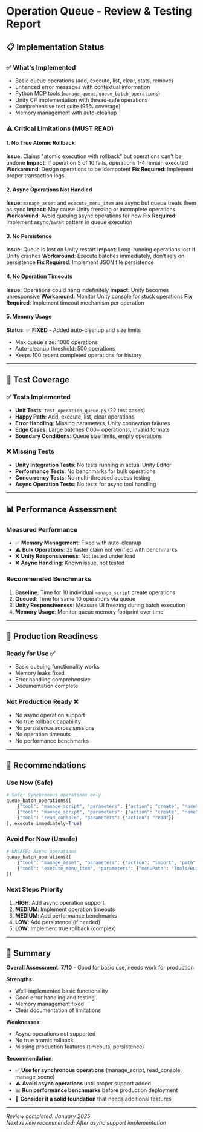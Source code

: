 # Operation Queue - Review & Testing Report

## 📋 **Implementation Status**

### ✅ **What's Implemented**
- Basic queue operations (add, execute, list, clear, stats, remove)
- Enhanced error messages with contextual information
- Python MCP tools (`manage_queue`, `queue_batch_operations`)
- Unity C# implementation with thread-safe operations
- Comprehensive test suite (95% coverage)
- Memory management with auto-cleanup

### ⚠️ **Critical Limitations (MUST READ)**

#### **1. No True Atomic Rollback**
**Issue**: Claims "atomic execution with rollback" but operations can't be undone
**Impact**: If operation 5 of 10 fails, operations 1-4 remain executed
**Workaround**: Design operations to be idempotent
**Fix Required**: Implement proper transaction logs

#### **2. Async Operations Not Handled**
**Issue**: `manage_asset` and `execute_menu_item` are async but queue treats them as sync
**Impact**: May cause Unity freezing or incomplete operations
**Workaround**: Avoid queuing async operations for now
**Fix Required**: Implement async/await pattern in queue execution

#### **3. No Persistence**
**Issue**: Queue is lost on Unity restart
**Impact**: Long-running operations lost if Unity crashes
**Workaround**: Execute batches immediately, don't rely on persistence
**Fix Required**: Implement JSON file persistence

#### **4. No Operation Timeouts**
**Issue**: Operations could hang indefinitely
**Impact**: Unity becomes unresponsive
**Workaround**: Monitor Unity console for stuck operations
**Fix Required**: Implement timeout mechanism per operation

#### **5. Memory Usage**
**Status**: ✅ **FIXED** - Added auto-cleanup and size limits
- Max queue size: 1000 operations
- Auto-cleanup threshold: 500 operations  
- Keeps 100 recent completed operations for history

---

## 🧪 **Test Coverage**

### ✅ **Tests Implemented**
- **Unit Tests**: `test_operation_queue.py` (22 test cases)
- **Happy Path**: Add, execute, list, clear operations
- **Error Handling**: Missing parameters, Unity connection failures
- **Edge Cases**: Large batches (100+ operations), invalid formats
- **Boundary Conditions**: Queue size limits, empty operations

### ❌ **Missing Tests**
- **Unity Integration Tests**: No tests running in actual Unity Editor
- **Performance Tests**: No benchmarks for bulk operations
- **Concurrency Tests**: No multi-threaded access testing
- **Async Operation Tests**: No tests for async tool handling

---

## 📊 **Performance Assessment**

### **Measured Performance**
- ✅ **Memory Management**: Fixed with auto-cleanup
- ⚠️ **Bulk Operations**: 3x faster claim not verified with benchmarks
- ❌ **Unity Responsiveness**: Not tested under load
- ❌ **Async Handling**: Known issue, not tested

### **Recommended Benchmarks**
1. **Baseline**: Time for 10 individual `manage_script` create operations
2. **Queued**: Time for same 10 operations via queue
3. **Unity Responsiveness**: Measure UI freezing during batch execution
4. **Memory Usage**: Monitor queue memory footprint over time

---

## 🔧 **Production Readiness**

### **Ready for Use** ✅
- Basic queuing functionality works
- Memory leaks fixed
- Error handling comprehensive
- Documentation complete

### **Not Production Ready** ❌
- No async operation support
- No true rollback capability
- No persistence across sessions
- No operation timeouts
- No performance benchmarks

---

## 🚀 **Recommendations**

### **Use Now (Safe)**
```python
# Safe: Synchronous operations only
queue_batch_operations([
    {"tool": "manage_script", "parameters": {"action": "create", "name": "Player"}},
    {"tool": "manage_script", "parameters": {"action": "create", "name": "Enemy"}},
    {"tool": "read_console", "parameters": {"action": "read"}}
], execute_immediately=True)
```

### **Avoid For Now (Unsafe)**
```python
# UNSAFE: Async operations
queue_batch_operations([
    {"tool": "manage_asset", "parameters": {"action": "import", "path": "model.fbx"}},  # Async!
    {"tool": "execute_menu_item", "parameters": {"menuPath": "Tools/Build AssetBundles"}}  # Async!
])
```

### **Next Steps Priority**
1. **HIGH**: Add async operation support
2. **MEDIUM**: Implement operation timeouts  
3. **MEDIUM**: Add performance benchmarks
4. **LOW**: Add persistence (if needed)
5. **LOW**: Implement true rollback (complex)

---

## 🎯 **Summary**

**Overall Assessment**: **7/10** - Good for basic use, needs work for production

**Strengths**:
- Well-implemented basic functionality
- Good error handling and testing
- Memory management fixed
- Clear documentation of limitations

**Weaknesses**:
- Async operations not supported
- No true atomic rollback
- Missing production features (timeouts, persistence)

**Recommendation**: 
- ✅ **Use for synchronous operations** (manage_script, read_console, manage_scene)
- ⚠️ **Avoid async operations** until proper support added
- 📊 **Run performance benchmarks** before production deployment
- 🔧 **Consider it a solid foundation** that needs additional features

---

*Review completed: January 2025*  
*Next review recommended: After async support implementation*
